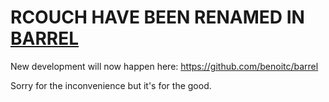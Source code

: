 # RCOUCH HAVE BEEN RENAMED IN [BARREL](https://barrel-db.org)

New development will now happen here:
https://github.com/benoitc/barrel

Sorry for the inconvenience but it's for the good.
